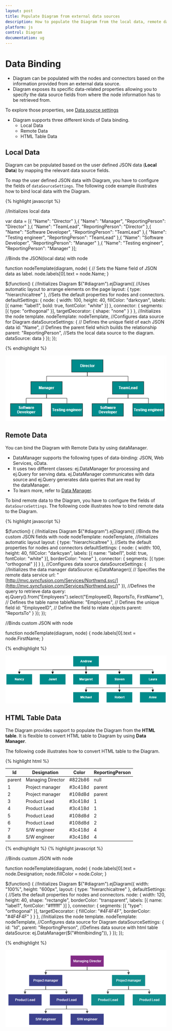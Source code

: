 ```yaml
---
layout: post
title: Populate Diagram from external data sources
description: How to populate the Diagram from the local data, remote data, or html tables?
platform: js
control: Diagram
documentation: ug
---
```


# Data Binding

* Diagram can be populated with the nodes and connectors based on the information provided from an external data source.
* Diagram exposes its specific data-related properties allowing you to specify the data source fields from where the node information has to be retrieved from.

To explore those properties, see [Data source settings](/api/js/ejDiagram#members:datasourcesettings "Data source settings")

* Diagram supports three different kinds of Data binding.
	* Local Data
	* Remote Data
	* HTML Table Data

## Local Data

Diagram can be populated based on the user defined JSON data (**Local Data**) by mapping the relevant data source fields.

To map the user defined JSON data with Diagram, you have to configure the fields of `dataSourceSettings`. The following code example illustrates how to bind local data with the Diagram.

{% highlight javascript %}

//Initializes local data

var data = [{
	"Name": "Director"
},{
	"Name": "Manager",
	"ReportingPerson": "Director"
},{
	"Name": "TeamLead",
	"ReportingPerson": "Director"
},{
	"Name": "Software Developer",
	"ReportingPerson": "TeamLead"
},{
	"Name": "Testing engineer",
	"ReportingPerson": "TeamLead"
},{
	"Name": "Software Developer",
	"ReportingPerson": "Manager"
},{
	"Name": "Testing engineer",
	"ReportingPerson": "Manager"
}];

//Binds the JSON(local data) with node

function nodeTemplate(diagram, node) {
	// Sets the Name field of JSON data as label.
	node.labels[0].text = node.Name;
}

$(function() {
	//Initializes Diagram
	$("#diagram").ejDiagram({
		//Uses automatic layout to arrange elements on the page
		layout: {
			type: "hierarchicaltree"
		},
		//Sets the default properties for nodes and connectors.
		defaultSettings: {
			node: {
				width: 100,
				height: 40,
				fillColor: "darkcyan",
				labels: [{
					name: "label1",
					bold: true,
					fontColor: "white"
				}]
			},
			connector: {
				segments: [{
					type: "orthogonal"
				}],
				targetDecorator: {
					shape: "none"
				}
			}
		},
		//Initializes the node template.
		nodeTemplate: nodeTemplate,
		//Configures data source for Diagram
		dataSourceSettings: {
			// Defines the unique field of each JSON data
			id: "Name",
			// Defines the parent field which builds the relationship
			parent: "ReportingPerson",
			//Sets the local data source to the diagram.
			dataSource: data
		}
	});
});

{% endhighlight %}

![](/js/Diagram/Data-Binding_images/Data-Binding_img1.png)

## Remote Data

You can bind the Diagram with Remote Data by using dataManager.

* DataManager supports the following types of data-binding: JSON, Web Services, oData.
* It uses two different classes: ej.DataManager for processing and ej.Query for serving data. ej.DataManager communicates with data source and ej.Query generates data queries that are read by the dataManager.
* To learn more, refer to [Data Manager](/js/DataManager/Getting-Started "Data Manager").

To bind remote data to the Diagram, you have to configure the fields of `dataSourceSettings`. The following code illustrates how to bind remote data to the Diagram.

{% highlight javascript %}

$(function() {
	//Initializes Diagram
	$("#diagram").ejDiagram({
		//Binds the custom JSON fields with node
		nodeTemplate: nodeTemplate,
		//Initializes automatic layout
		layout: {
			type: "hierarchicaltree"
		},
		//Sets the default properties for nodes and connectors
		defaultSettings: {
			node: {
				width: 100,
				height: 40,
				fillColor: "darkcyan",
				labels: [{
					name: "label1",
					bold: true,
					fontColor: "white"
				}],
				borderColor: "none"
			},
			connector: {
				segments: [{
					type: "orthogonal"
				}]
			}
		},
		//Configures data source
		dataSourceSettings: {
			//Initializes the data manager
			dataSource: ej.DataManager({
				// Specifies the remote data service
				url: "[http://mvc.syncfusion.com/Services/Northwnd.svc/](http://mvc.syncfusion.com/Services/Northwnd.svc/)"
			}),
			//Defines the query to retrieve data
			query: ej.Query().from("Employees").select("EmployeeID, ReportsTo, FirstName"),
			// Defines the table name
			tableName: "Employees",
			// Defines the unique field
			id: "EmployeeID",
			// Define the field to relate objects
			parent: "ReportsTo"
		}
	});
});

//Binds custom JSON with node

function nodeTemplate(diagram, node) {
	node.labels[0].text = node.FirstName;
}

{% endhighlight %}

![](/js/Diagram/Data-Binding_images/Data-Binding_img2.png)

## HTML Table Data

The Diagram provides support to populate the Diagram from the **HTML table**. It is flexible to convert HTML table to Diagram by using **Data Manager**.

The following code illustrates how to convert HTML table to the Diagram.

{% highlight html %}
<!-- HTML Table -->
<table id="htmlbinding">
	<thead>
		<tr>
			<th>Id</th>
			<th>Designation</th>
			<th>Color</th>
			<th>ReportingPerson</th>
		</tr>
	</thead>
	<tbody>
		<tr>
			<td>parent</td>
			<td>Managing Director</td>
			<td>#822b86</td>
			<td>null</td>
		</tr>
		<tr>
			<td>1</td>
			<td>Project manager</td>
			<td>#3c418d</td>
			<td>parent</td>
		</tr>
		<tr>
			<td>2</td>
			<td>Project manager</td>
			<td>#108d8d</td>
			<td>parent</td>
		</tr>
		<tr>
			<td>3</td>
			<td>Product Lead</td>
			<td>#3c418d</td>
			<td>1</td>
		</tr>
		<tr>
			<td>4</td>
			<td>Product Lead</td>
			<td>#3c418d</td>
			<td>1</td>
		</tr>
		<tr>
			<td>5</td>
			<td>Product Lead</td>
			<td>#108d8d</td>
			<td>2</td>
		</tr>
		<tr>
			<td>6</td>
			<td>Product Lead</td>
			<td>#108d8d</td>
			<td>2</td>
		</tr>
		<tr>
			<td>7</td>
			<td>S/W engineer</td>
			<td>#3c418d</td>
			<td>4</td>
		</tr>
		<tr>
			<td>8</td>
			<td>S/W engineer</td>
			<td>#3c418d</td>
			<td>4</td>
		</tr>
	</tbody>
</table>
{% endhighlight %}
{% highlight javascript %}

//Binds custom JSON with node

function nodeTemplate(diagram, node) {
	node.labels[0].text = node.Designation;
	node.fillColor = node.Color;
}

$(function() {
	//Initializes Diagram
	$("#diagram").ejDiagram({
		width: "100%",
		height: "600px",
		layout: {
			type: "hierarchicaltree"
		},
		defaultSettings: {
			//Sets the default properties for nodes and connectors.
			node: {
				width: 120,
				height: 40,
				shape: "rectangle",
				borderColor: "transparent",
				labels: [{
					name: "label1",
					fontColor: "#ffffff"
				}]
			},
			connector: {
				segments: [{
					"type": "orthogonal"
				}],
				targetDecorator: {
					fillColor: "#4F4F4F",
					borderColor: "#4F4F4F"
				}
			}
		},
		//Initializes the node template.
		nodeTemplate: nodeTemplate,
		//Configures data source for Diagram
		dataSourceSettings: {
			id: "Id",
			parent: "ReportingPerson",
			//Defines data source with html table
			dataSource: ej.DataManager($("#htmlbinding")),
		}
	});
});

{% endhighlight %}

![](/js/Diagram/Data-Binding_images/Data-Binding_img4.png)






